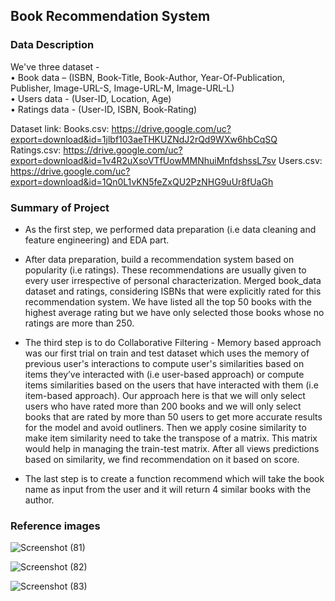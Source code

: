 ## Book Recommendation System

### Data Description   
We've three dataset -  
• Book data – (ISBN, Book-Title, Book-Author, Year-Of-Publication, Publisher, Image-URL-S, Image-URL-M, Image-URL-L)  
• Users data - (User-ID, Location, Age)  
• Ratings data - (User-ID, ISBN, Book-Rating)   

Dataset link:
Books.csv: https://drive.google.com/uc?export=download&id=1jlbf103aeTHKUZNdJ2rQd9WXw6hbCqSQ
Ratings.csv: https://drive.google.com/uc?export=download&id=1v4R2uXsoVTfUowMMNhuiMnfdshssL7sv
Users.csv: https://drive.google.com/uc?export=download&id=1Qn0L1vKN5feZxQU2PzNHG9uUr8fUaGh

### Summary of Project

- As the first step, we performed data preparation (i.e data cleaning and feature engineering) and EDA part.   

- After data preparation, build a recommendation system based on popularity (i.e ratings). These recommendations are usually given to every user irrespective of personal characterization. Merged book_data dataset and ratings, considering ISBNs that were explicitly rated for this recommendation system. We have listed all the top 50 books with the highest average rating but we have only selected those books whose no ratings are more than 250.

- The third step is to do Collaborative Filtering - Memory based approach was our first trial on train and test dataset which uses the memory of previous user's interactions to compute user's similarities based on items they’ve interacted with (i.e user-based approach) or compute items similarities based on the users that have interacted with them (i.e item-based approach). Our approach here is that we will only select users who have rated more than 200 books and we will only select books that are rated by more than 50 users to get more accurate results for the model and avoid outliners. Then we apply cosine similarity to make item similarity need to take the transpose of a matrix. This matrix would help in managing the train-test matrix. After all views predictions based on similarity, we find recommendation on it based on score. 

- The last step is to create a function recommend which will take the book name as input from the user and it will return 4 similar books with the author.

### Reference images  

![Screenshot (81)](https://github.com/shruti-2412/Book-Recommendation-System/assets/99483160/1b8c922b-e119-49e3-958b-983fb24aea0e)

![Screenshot (82)](https://github.com/shruti-2412/Book-Recommendation-System/assets/99483160/076c8fcd-6e21-4a4c-a4d6-cc8f5501cf8a)

![Screenshot (83)](https://github.com/shruti-2412/Book-Recommendation-System/assets/99483160/4356a401-e89a-49c0-a32e-481e1b5df56e)
